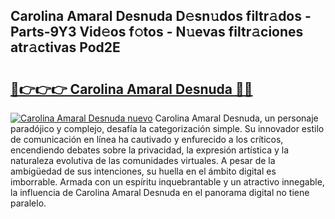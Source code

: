 ## Carolina Amaral Desnuda D𝚎sn𝚞dos filtr𝚊dos - Parts-9Y3 Vid𝚎os f𝚘tos - N𝚞evas filtr𝚊ciones atr𝚊ctivas Pod2E

# <h2><a href="http://mb3akjm.tromn.icu/?c=Carolina+Amaral+Desnuda">🔗👉👉👉 Carolina Amaral Desnuda 🔗🔗</a></h2>

[![Carolina Amaral Desnuda nuevo](https://i.imgur.com/pEAQMta.gif)](http://mb3akjm.tromn.icu/?c=Carolina+Amaral+Desnuda)
Carolina Amaral Desnuda, un personaje paradójico y complejo, desafía la categorización simple. Su innovador estilo de comunicación en línea ha cautivado y enfurecido a los críticos, encendiendo debates sobre la privacidad, la expresión artística y la naturaleza evolutiva de las comunidades virtuales. A pesar de la ambigüedad de sus intenciones, su huella en el ámbito digital es imborrable. Armada con un espíritu inquebrantable y un atractivo innegable, la influencia de Carolina Amaral Desnuda en el panorama digital no tiene paralelo.
